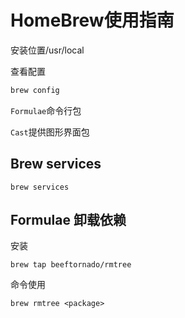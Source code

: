 # HomeBrew使用指南

安装位置/usr/local

查看配置
```sh
brew config
```

`Formulae`命令行包

`Cast`提供图形界面包

## Brew services

```shell
brew services
```

## Formulae 卸载依赖

安装
```shell
brew tap beeftornado/rmtree
```

命令使用
```shell
brew rmtree <package>
```